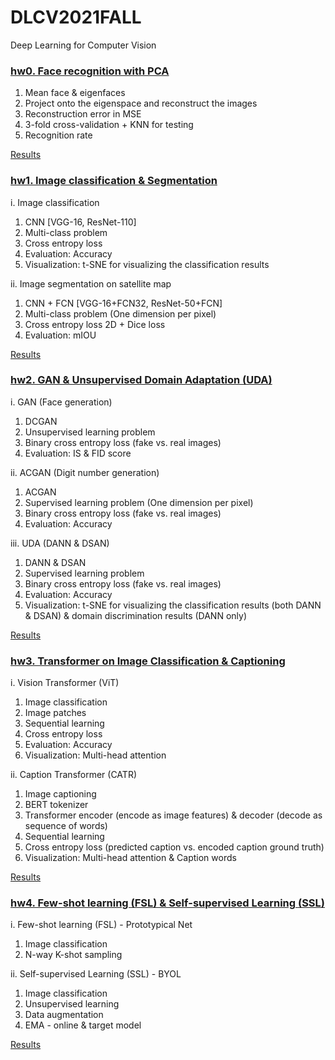 # DLCV2021FALL
Deep Learning for Computer Vision

### [hw0. Face recognition with PCA](./hw0)

1. Mean face & eigenfaces
2. Project onto the eigenspace and reconstruct the images
3. Reconstruction error in MSE
4. 3-fold cross-validation + KNN for testing
5. Recognition rate

[Results](./hw0/report.pdf)

### [hw1. Image classification & Segmentation](./hw1)

i. Image classification
  1. CNN [VGG-16, ResNet-110]
  2. Multi-class problem 
  3. Cross entropy loss
  4. Evaluation: Accuracy
  5. Visualization: t-SNE for visualizing the classification results

ii. Image segmentation on satellite map
  1. CNN + FCN [VGG-16+FCN32, ResNet-50+FCN]
  2. Multi-class problem (One dimension per pixel)
  3. Cross entropy loss 2D + Dice loss
  4. Evaluation: mIOU

[Results](./hw1/hw1_d09921014.pdf)
 

### [hw2. GAN & Unsupervised Domain Adaptation (UDA)](./hw2)

i. GAN (Face generation)
  1. DCGAN
  2. Unsupervised learning problem 
  3. Binary cross entropy loss (fake vs. real images)
  4. Evaluation: IS & FID score

ii. ACGAN (Digit number generation)
  1. ACGAN
  2. Supervised learning problem (One dimension per pixel)
  3. Binary cross entropy loss (fake vs. real images)
  4. Evaluation: Accuracy

iii. UDA (DANN & DSAN)
  1. DANN & DSAN
  2. Supervised learning problem
  3. Binary cross entropy loss (fake vs. real images)
  4. Evaluation: Accuracy
  5. Visualization: t-SNE for visualizing the classification results (both DANN & DSAN) & domain discrimination results (DANN only)

[Results](./hw2/hw2_d09921014.pdf)

### [hw3. Transformer on Image Classification & Captioning](./hw3)

i. Vision Transformer (ViT)
  1. Image classification
  2. Image patches
  3. Sequential learning
  4. Cross entropy loss
  5. Evaluation: Accuracy
  6. Visualization: Multi-head attention

ii. Caption Transformer (CATR)
  1. Image captioning
  2. BERT tokenizer
  3. Transformer encoder (encode as image features) & decoder (decode as sequence of words)
  4. Sequential learning
  5. Cross entropy loss (predicted caption vs. encoded caption ground truth)
  6. Visualization: Multi-head attention & Caption words

[Results](./hw3/hw3_d09921014.pdf)

### [hw4. Few-shot learning (FSL) & Self-supervised Learning (SSL)](./hw4)

i. Few-shot learning (FSL) - Prototypical Net
  1. Image classification
  2. N-way K-shot sampling

ii. Self-supervised Learning (SSL) - BYOL
  1. Image classification
  2. Unsupervised learning
  3. Data augmentation
  4. EMA - online & target model

[Results](./hw4/hw4_d09921014.pdf)
